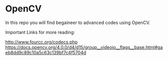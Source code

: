 # OpenCV

In this repo you will find begaineer to advanced codes using OpenCV.

Important Links for more reading:

http://www.fourcc.org/codecs.php
https://docs.opencv.org/4.0.0/d4/d15/group__videoio__flags__base.html#gaeb8dd9c89c10a5c63c139bf7c4f5704d
